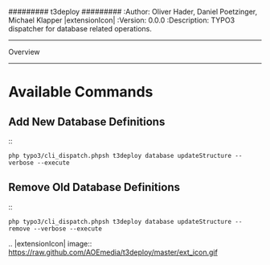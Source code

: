 #########
t3deploy
#########
:Author: Oliver Hader, Daniel Poetzinger, Michael Klapper |extensionIcon|
:Version: 0.0.0
:Description: TYPO3 dispatcher for database related operations.

***************************************
Overview
***************************************

Available Commands
================================

Add New Database Definitions
--------------------------------------------------
::

    php typo3/cli_dispatch.phpsh t3deploy database updateStructure --verbose --execute

Remove Old Database Definitions
--------------------------------------------------
::

    php typo3/cli_dispatch.phpsh t3deploy database updateStructure --remove --verbose --execute


.. |extensionIcon| image:: https://raw.github.com/AOEmedia/t3deploy/master/ext_icon.gif